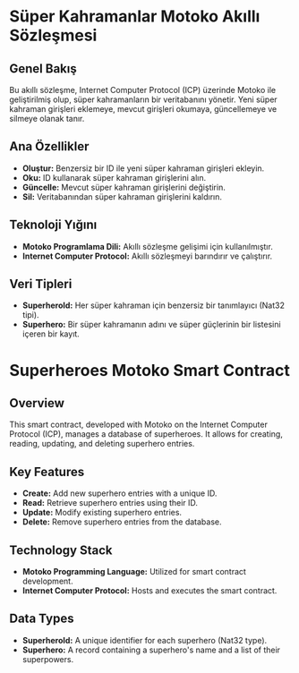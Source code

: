 
# Süper Kahramanlar Motoko Akıllı Sözleşmesi

## Genel Bakış

Bu akıllı sözleşme, Internet Computer Protocol (ICP) üzerinde Motoko ile geliştirilmiş olup, süper kahramanların bir veritabanını yönetir. Yeni süper kahraman girişleri eklemeye, mevcut girişleri okumaya, güncellemeye ve silmeye olanak tanır.

## Ana Özellikler

- **Oluştur:** Benzersiz bir ID ile yeni süper kahraman girişleri ekleyin.
- **Oku:** ID kullanarak süper kahraman girişlerini alın.
- **Güncelle:** Mevcut süper kahraman girişlerini değiştirin.
- **Sil:** Veritabanından süper kahraman girişlerini kaldırın.

## Teknoloji Yığını

- **Motoko Programlama Dili:** Akıllı sözleşme gelişimi için kullanılmıştır.
- **Internet Computer Protocol:** Akıllı sözleşmeyi barındırır ve çalıştırır.

## Veri Tipleri

- **SuperheroId:** Her süper kahraman için benzersiz bir tanımlayıcı (Nat32 tipi).
- **Superhero:** Bir süper kahramanın adını ve süper güçlerinin bir listesini içeren bir kayıt.


# Superheroes Motoko Smart Contract

## Overview

This smart contract, developed with Motoko on the Internet Computer Protocol (ICP), manages a database of superheroes. It allows for creating, reading, updating, and deleting superhero entries.

## Key Features

- **Create:** Add new superhero entries with a unique ID.
- **Read:** Retrieve superhero entries using their ID.
- **Update:** Modify existing superhero entries.
- **Delete:** Remove superhero entries from the database.

## Technology Stack

- **Motoko Programming Language:** Utilized for smart contract development.
- **Internet Computer Protocol:** Hosts and executes the smart contract.

## Data Types

- **SuperheroId:** A unique identifier for each superhero (Nat32 type).
- **Superhero:** A record containing a superhero's name and a list of their superpowers.


